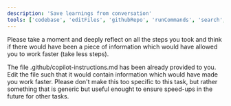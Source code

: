```yaml
---
description: 'Save learnings from conversation'
tools: ['codebase', 'editFiles', 'githubRepo', 'runCommands', 'search', 'searchResults', 'usages']
---
```

Please take a moment and deeply reflect on all the steps you took and think if there would have been a piece of information which would have allowed you to work faster (take less steps).

The file .github/copilot-instructions.md has been already provided to you. Edit the file such that it would contain information which would have made you work faster. Please don't make this too specific to this task, but rather something that is generic but useful enought to ensure speed-ups in the future for other tasks.
